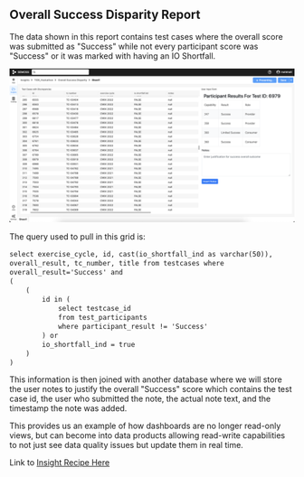 ## Overall Success Disparity Report

The data shown in this report contains test cases where the overall score was submitted as "Success" while not every participant score was "Success" or it was marked with having an IO Shortfall.

![Alt text](dashboard.png?raw=true)

The query used to pull in this grid is:

```
select exercise_cycle, id, cast(io_shortfall_ind as varchar(50)), overall_result, tc_number, title from testcases where overall_result='Success' and 
(
	(
		id in (
			select testcase_id 
			from test_participants 
			where participant_result != 'Success' 
		) or 
		io_shortfall_ind = true
	)
)
```

This information is then joined with another database where we will store the user notes to justify the overall "Success" score which contains the test case id, the user who submitted the note, the actual note text, and the timestamp the note was added.

This provides us an example of how dashboards are no longer read-only views, but can become into data products allowing read-write capabilities to not just see data quality issues but update them in real time.

Link to [Insight Recipe Here](https://github.com/tidehackathon/team-io-moose-brigade/tree/main/project/TIDE_Hackathon__a2caf44b-60bf-48ca-b4f6-3d5e048079ea/app_root/version/26e026ee-d263-4146-9a1b-f2ee521b5121)



